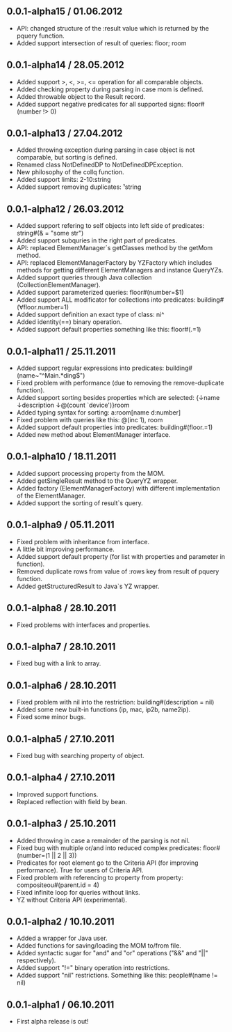 ## 0.0.1-alpha15 / 01.06.2012

* API: changed structure of the :result value which is returned by the pquery function.
* Added support intersection of result of queries: floor; room

## 0.0.1-alpha14 / 28.05.2012
 
* Added support >, <, >=, <= operation for all comparable objects.
* Added checking property during parsing in case mom is defined.
* Added throwable object to the Result record.
* Added support negative predicates for all supported signs: floor#(number !> 0)

## 0.0.1-alpha13 / 27.04.2012

* Added throwing exception during parsing in case object is not comparable, but sorting is defined.
* Renamed class NotDefinedDP to NotDefinedDPException.
* New philosophy of the collq function.
* Added support limits: 2-10:string
* Added support removing duplicates: ¹string

## 0.0.1-alpha12 / 26.03.2012

* Added support refering to self objects into left side of predicates: string#(& = "some str")
* Added support subquries in the right part of predicates.
* API: replaced ElementManager`s getClasses method by the getMom method.
* API: replaced ElementManagerFactory by YZFactory which includes methods for getting different ElementManagers and instance QueryYZs.
* Added support queries through Java collection (CollectionElementManager).
* Added support parameterized queries: floor#(number=$1)
* Added support ALL modificator for collections into predicates: building#(∀floor.number=1)
* Added support definition an exact type of class: ni^
* Added identity(==) binary operation.
* Added support default properties something like this: floor#(.=1)

## 0.0.1-alpha11 / 25.11.2011

* Added support regular expressions into predicates: building#(name~"^Main.*ding$")
* Fixed problem with performance (due to removing the remove-duplicate function).
* Added support sorting besides properties which are selected: {↓name ↓description ↓@(count `device')}room
* Added typing syntax for sorting: a:room[name d:number]
* Fixed problem with queries like this: @(inc 1), room
* Added support default properties into predicates: building#(floor.=1)
* Added new method about ElementManager interface.

## 0.0.1-alpha10 / 18.11.2011

* Added support processing property from the MOM.
* Added getSingleResult method to the QueryYZ wrapper.
* Added factory (ElementManagerFactory) with different implementation of the ElementManager.
* Added support the sorting of result`s query.

## 0.0.1-alpha9 / 05.11.2011

* Fixed problem with inheritance from interface.
* A little bit improving performance.
* Added support default property (for list with properties and parameter in function).
* Removed duplicate rows from value of :rows key from result of pquery function.
* Added getStructuredResult to Java`s YZ wrapper.

## 0.0.1-alpha8 / 28.10.2011

* Fixed problems with interfaces and properties.

## 0.0.1-alpha7 / 28.10.2011

* Fixed bug with a link to array.

## 0.0.1-alpha6 / 28.10.2011

* Fixed problem with nil into the restriction: building#(description = nil)
* Added some new built-in functions (ip, mac, ip2b, name2ip).
* Fixed some minor bugs.

## 0.0.1-alpha5 / 27.10.2011

* Fixed bug with searching property of object.

## 0.0.1-alpha4 / 27.10.2011

* Improved support functions.
* Replaced reflection with field by bean.

## 0.0.1-alpha3 / 25.10.2011

* Added throwing in case a remainder of the parsing is not nil.
* Fixed bug with multiple or/and into reduced complex predicates: floor#(number=(1 || 2 || 3))
* Predicates for root element go to the Criteria API (for improving performance). True for users of Criteria API.
* Fixed problem with referencing to property from property: compositeou#(parent.id = 4)
* Fixed infinite loop for queries without links.
* YZ without Criteria API (experimental).

## 0.0.1-alpha2 / 10.10.2011

* Added a wrapper for Java user.
* Added functions for saving/loading the MOM to/from file.
* Added syntactic sugar for "and" and "or" operations ("&&" and "||" respectively).
* Added support "!=" binary operation into restrictions.
* Added support "nil" restrictions. Something like this: people#(name != nil)

## 0.0.1-alpha1 / 06.10.2011

* First alpha release is out!
